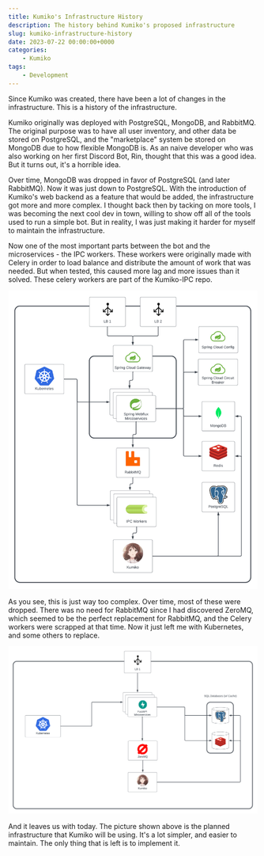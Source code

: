 ```yaml
---
title: Kumiko's Infrastructure History
description: The history behind Kumiko's proposed infrastructure
slug: kumiko-infrastructure-history
date: 2023-07-22 00:00:00+0000
categories:
    - Kumiko
tags:
    - Development
---
```


Since Kumiko was created, there have been a lot of changes in the infrastructure. This is a history of the infrastructure.

Kumiko originally was deployed with PostgreSQL, MongoDB, and RabbitMQ. The original purpose was to have all user inventory, and other data be stored on PostgreSQL, and the "marketplace" system be stored on MongoDB due to how flexible MongoDB is. As an naive developer who was also working on her first Discord Bot, Rin, thought that this was a good idea. But it turns out, it's a horrible idea. 

Over time, MongoDB was dropped in favor of PostgreSQL (and later RabbitMQ). Now it was just down to PostgreSQL. With the introduction of Kumiko's web backend as a feature that would be added, the infrastructure got more and more complex. I thought back then by tacking on more tools, I was becoming the next cool dev in town, willing to show off all of the tools used to run a simple bot. But in reality, I was just making it harder for myself to maintain the infrastructure.

Now one of the most important parts between the bot and the microservices - the IPC workers. These workers were originally made with Celery in order to load balance and distribute the amount of work that was needed. But when tested, this caused more lag and more issues than it solved. These celery workers are part of the Kumiko-IPC repo. 

![Kumiko's Infrastructure at that time](infra-v2.png)

As you see, this is just way too complex. Over time, most of these were dropped. There was no need for RabbitMQ since I had discovered ZeroMQ, which seemed to be the perfect replacement for RabbitMQ, and the Celery workers were scrapped at that time. Now it just left me with Kubernetes, and some others to replace.

![Kumiko's planned infra as of now](cover.png)

And it leaves us with today. The picture shown above is the planned infrastructure that Kumiko will be using. It's a lot simpler, and easier to maintain. The only thing that is left is to implement it.